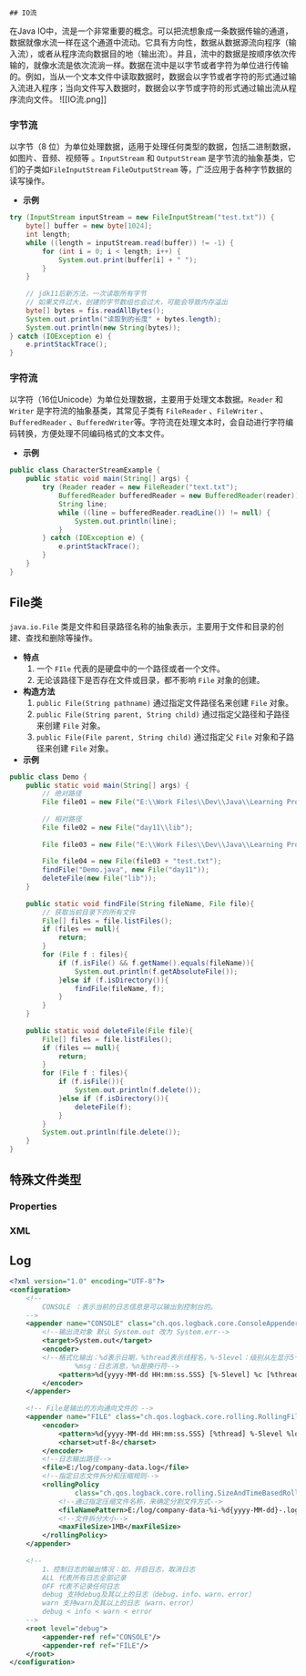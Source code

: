	## IO流
在Java IO中，流是一个非常重要的概念。可以把流想象成一条数据传输的通道，数据就像水流一样在这个通道中流动。它具有方向性，数据从数据源流向程序（输入流），或者从程序流向数据目的地（输出流）。并且，流中的数据是按顺序依次传输的，就像水流是依次流淌一样。数据在流中是以字节或者字符为单位进行传输的。例如，当从一个文本文件中读取数据时，数据会以字节或者字符的形式通过输入流进入程序；当向文件写入数据时，数据会以字节或字符的形式通过输出流从程序流向文件。
![[IO流.png]]
### 字节流
以字节（8 位）为单位处理数据，适用于处理任何类型的数据，包括二进制数据，如图片、音频、视频等 。`InputStream` 和 `OutputStream` 是字节流的抽象基类，它们的子类如`FileInputStream` `FileOutputStream` 等，广泛应用于各种字节数据的读写操作。
- **示例**
```java
try (InputStream inputStream = new FileInputStream("test.txt")) {
	byte[] buffer = new byte[1024];
	int length;
	while ((length = inputStream.read(buffer)) != -1) {
		for (int i = 0; i < length; i++) {
			System.out.print(buffer[i] + " ");
		}
	}
	
	// jdk11后新方法，一次读取所有字节  
	// 如果文件过大，创建的字节数组也会过大，可能会导致内存溢出  
	byte[] bytes = fis.readAllBytes();  
	System.out.println("读取到的长度" + bytes.length);  
	System.out.println(new String(bytes));
} catch (IOException e) {
	e.printStackTrace();
}
```
### 字符流
以字符（16位Unicode）为单位处理数据，主要用于处理文本数据。`Reader` 和 `Writer` 是字符流的抽象基类，其常见子类有 `FileReader` 、`FileWriter` 、`BufferedReader` 、`BufferedWriter`等。字符流在处理文本时，会自动进行字符编码转换，方便处理不同编码格式的文本文件。
- **示例**
```java
public class CharacterStreamExample {
    public static void main(String[] args) {
        try (Reader reader = new FileReader("text.txt");
            BufferedReader bufferedReader = new BufferedReader(reader)) {
            String line;
            while ((line = bufferedReader.readLine()) != null) {
                System.out.println(line);
            }
        } catch (IOException e) {
            e.printStackTrace();
        }
    }
}
```

## File类
`java.io.File` 类是文件和目录路径名称的抽象表示，主要用于文件和目录的创建、查找和删除等操作。
- **特点**
	1. 一个 `FIle` 代表的是硬盘中的一个路径或者一个文件。
	2. 无论该路径下是否存在文件或目录，都不影响 `File` 对象的创建。
- **构造方法**
	1. `public File(String pathname)` 通过指定文件路径名来创建 `File` 对象。
	2. `public File(String parent, String child)` 通过指定父路径和子路径来创建 `File` 对象。
	3. `public File(File parent, String child)` 通过指定父 `File` 对象和子路径来创建 `File` 对象。
- **示例**
```java
public class Demo {  
    public static void main(String[] args) {  
        // 绝对路径    
		File file01 = new File("E:\\Work Files\\Dev\\Java\\Learning Projects\\JavaSE_Advance\\day11\\lib");  
		
        // 相对路径    
		File file02 = new File("day11\\lib");  
		
        File file03 = new File("E:\\Work Files\\Dev\\Java\\Learning Projects\\JavaSE_Advance\\day11\\" + "lib");  
        
        File file04 = new File(file03 + "test.txt");  
        findFile("Demo.java", new File("day11"));  
        deleteFile(new File("lib"));  
    } 
     
    public static void findFile(String fileName, File file){  
	    // 获取当前目录下的所有文件
        File[] files = file.listFiles();  
        if (files == null){  
            return;  
        }  
        for (File f : files){  
            if (f.isFile() && f.getName().equals(fileName)){  
                System.out.println(f.getAbsoluteFile());  
            }else if (f.isDirectory()){  
                findFile(fileName, f);  
            }  
        }  
    }  
  
    public static void deleteFile(File file){  
        File[] files = file.listFiles();  
        if (files == null){  
            return;  
        }  
        for (File f : files){  
            if (f.isFile()){  
                System.out.println(f.delete());  
            }else if (f.isDirectory()){  
                deleteFile(f);  
            }  
        }  
        System.out.println(file.delete());  
    }  
}
```

## 特殊文件类型
### Properties
### XML

## Log

```xml
<?xml version="1.0" encoding="UTF-8"?>  
<configuration>  
    <!--  
        CONSOLE ：表示当前的日志信息是可以输出到控制台的。  
    -->  
    <appender name="CONSOLE" class="ch.qos.logback.core.ConsoleAppender">  
        <!--输出流对象 默认 System.out 改为 System.err-->    
        <target>System.out</target>  
        <encoder>            
        <!--格式化输出：%d表示日期，%thread表示线程名，%-5level：级别从左显示5个字符宽度  
                %msg：日志消息，%n是换行符-->  
            <pattern>%d{yyyy-MM-dd HH:mm:ss.SSS} [%-5level] %c [%thread] : %msg%n</pattern>  
        </encoder>  
    </appender>  
    
    <!-- File是输出的方向通向文件的 -->  
    <appender name="FILE" class="ch.qos.logback.core.rolling.RollingFileAppender">  
        <encoder>  
            <pattern>%d{yyyy-MM-dd HH:mm:ss.SSS} [%thread] %-5level %logger{36} - %msg%n</pattern>  
            <charset>utf-8</charset>  
        </encoder>  
        <!--日志输出路径-->  
        <file>E:/log/company-data.log</file>  
        <!--指定日志文件拆分和压缩规则-->  
        <rollingPolicy  
                class="ch.qos.logback.core.rolling.SizeAndTimeBasedRollingPolicy">  
            <!--通过指定压缩文件名称，来确定分割文件方式-->  
            <fileNamePattern>E:/log/company-data-%i-%d{yyyy-MM-dd}-.log.gz</fileNamePattern>  
            <!--文件拆分大小-->  
            <maxFileSize>1MB</maxFileSize>  
        </rollingPolicy>  
    </appender>  
    
    <!--  
        1、控制日志的输出情况：如，开启日志，取消日志  
        ALL 代表所有日志全部记录  
        OFF 代表不记录任何日志  
        debug 支持debug及其以上的日志（debug、info、warn、error）  
        warn 支持warn及其以上的日志（warn、error）  
        debug < info < warn < error    
	-->    
	<root level="debug">  
        <appender-ref ref="CONSOLE"/>  
        <appender-ref ref="FILE"/>  
    </root>  
</configuration>
```

